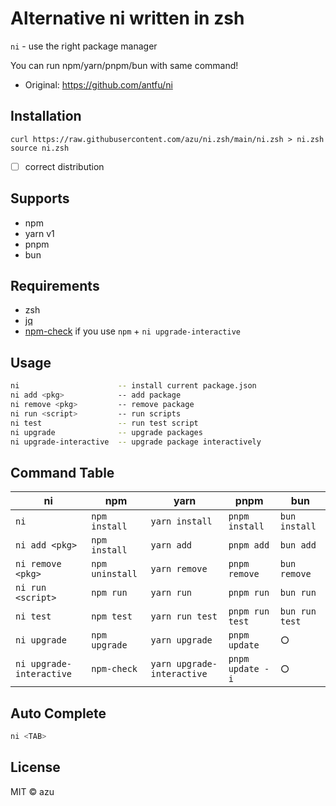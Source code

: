 # Alternative ni written in zsh

`ni` - use the right package manager

You can run npm/yarn/pnpm/bun with same command!

- Original: <https://github.com/antfu/ni>

## Installation

```shell
curl https://raw.githubusercontent.com/azu/ni.zsh/main/ni.zsh > ni.zsh
source ni.zsh
```

- [ ] correct distribution

## Supports

- npm
- yarn v1
- pnpm
- bun

## Requirements

- zsh
- [jq](https://stedolan.github.io/jq/)
- [npm-check](https://github.com/dylang/npm-check) if you use `npm` + `ni upgrade-interactive` 

## Usage

```sh
ni                      -- install current package.json
ni add <pkg>            -- add package
ni remove <pkg>         -- remove package
ni run <script>         -- run scripts
ni test                 -- run test script
ni upgrade              -- upgrade packages
ni upgrade-interactive  -- upgrade package interactively
```

## Command Table


| ni                 | npm             | yarn                       | pnpm             | bun            |
| ------------------------ | --------------- | -------------------------- | ---------------- | -------------- |
| `ni`                     | `npm install`   | `yarn install`             | `pnpm install`   | `bun install`  |
| `ni add <pkg>`           | `npm install`   | `yarn add`                 | `pnpm add`       | `bun add`      |
| `ni remove <pkg>`        | `npm uninstall` | `yarn remove`              | `pnpm remove`    | `bun remove`   |
| `ni run <script>`        | `npm run`       | `yarn run`                 | `pnpm run`       | `bun run`      |
| `ni test`                | `npm test`      | `yarn run test`            | `pnpm run test`  | `bun run test` |
| `ni upgrade`             | `npm upgrade`   | `yarn upgrade`             | `pnpm update`    | ○              |
| `ni upgrade-interactive` | `npm-check`     | `yarn upgrade-interactive` | `pnpm update -i` | ○              |

## Auto Complete

```sh
ni <TAB>
```

## License

MIT ©️ azu
